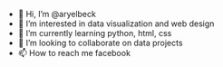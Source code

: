 - 👋 Hi, I’m @aryelbeck
- 👀 I’m interested in data visualization and web design
- 🌱 I’m currently learning python, html, css
- 💞️ I’m looking to collaborate on data projects
- 📫 How to reach me facebook

<!---
aryelbeck/aryelbeck is a ✨ special ✨ repository because its `README.md` (this file) appears on your GitHub profile.
You can click the Preview link to take a look at your changes.
--->
